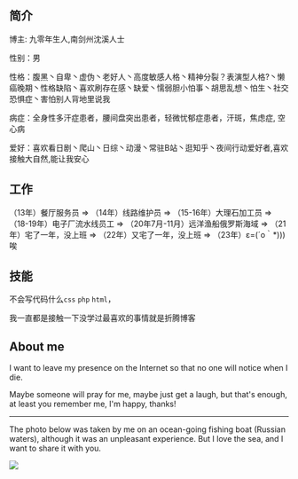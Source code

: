## 简介


博主: 九零年生人,南剑州沈溪人士

性别：男

性格：腹黑丶自卑丶虚伪丶老好人丶高度敏感人格丶精神分裂？表演型人格?丶懒癌晚期丶性格缺陷丶喜欢刷存在感丶缺爱丶懦弱胆小怕事丶胡思乱想丶怕生丶社交恐惧症丶害怕别人背地里说我

病症：全身性多汗症患者，腰间盘突出患者，轻微忧郁症患者，汗斑，焦虑症, 空心病

爱好：喜欢看日剧丶爬山丶日综丶动漫丶常驻B站丶逛知乎丶夜间行动爱好者,喜欢接触大自然,能让我安心

## 工作


（13年）餐厅服务员 => （14年）线路维护员 => （15-16年）大理石加工员 => （18-19年）电子厂流水线员工 => （20年7月-11月）远洋渔船俄罗斯海域 => （21年）宅了一年，没上班 => （22年）又宅了一年，没上班 => （23年）ε=(´ο｀*)))唉

## 技能


不会写代码什么`css` `php` `html`，

我一直都是接触一下没学过最喜欢的事情就是折腾博客

## About me

I want to leave my presence on the Internet so that no one will notice when I die.

Maybe someone will pray for me, maybe just get a laugh, but that's enough, at least you remember me, I'm happy, thanks!

---

The photo below was taken by me on an ocean-going fishing boat (Russian waters), although it was an unpleasant experience. But I love the sea, and I want to share it with you.

![](https://weebs.neocities.org/img/22/2020-1221-2122-05.jpg)
